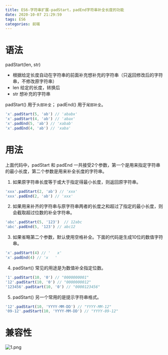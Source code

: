 ```yaml
---
title: ES6-字符串扩展-padStart，padEnd字符串补全长度的功能
date: 2020-10-07 21:29:59
tags: ES6
categories: 前端
---
```

<script type="text/javascript" src="/js/bai.js"></script>

# 语法
padStart(len, str)
- 根据给定长度自动在字符串的前面补充想补充的字符串（只返回修改后的字符串，不修改原字符串）
- len 给定的长度，转换后
- str 想补充的字符串

padStart() 用于`头部补全`；
padEnd() 用于`尾部补全`。
```js
'x'.padStart(5, 'ab') // 'ababx'
'x'.padStart(4, 'ab') // 'abax'
'x'.padEnd(5, 'ab') // 'xabab'
'x'.padEnd(4, 'ab') // 'xaba'
```
# 用法
<!-- more -->
上面代码中，padStart 和 padEnd 一共接受2个参数，第一个是用来指定字符串的最小长度，第二个参数是用来补全长度的字符串。

1. 如果原字符串长度等于或大于指定得最小长度，则返回原字符串。
```js
'xxx'.padStart(2, 'ab') // 'xxx'
'xxx'.padEnd(2, 'ab') // 'xxx'
```
2. 如果用来补齐的字符串与原字符串两者的长度之和超过了指定的最小长度，则会截取超过位数的补全字符串。
```js
'abc'.padStart(5, '123')  // 12abc
'abc'.padEnd(5, '123') // abc12
```
3. 如果省略第二个参数，默认使用空格补全。下面的代码是生成10位的数值字符串。
```js
'x'.padStart(4) // '   x'
'x'.padEnd(4) // 'x   '
```

4. padStart() 常见的用途是为数值补全指定位数。
```js
'1'.padStart(10, '0') // "0000000001"
'12'.padStart(10, '0') // "0000000012"
'123456'.padStart(10, '0') // "0000123456"
```
5. padStart() 另一个常用的是提示字符串格式。
```js
'12'.padStart(10, 'YYYY-MM-DD') // "YYYY-MM-12"
'09-12'.padStart(10, 'YYYY-MM-DD') // "YYYY-09-12"
```
# 兼容性

![1.png](1.png)